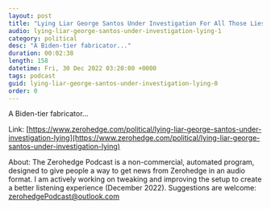 ```yaml
---
layout: post
title: "Lying Liar George Santos Under Investigation For All Those Lies"
audio: lying-liar-george-santos-under-investigation-lying-1
category: political
desc: "A Biden-tier fabricator..."
duration: 00:02:38
length: 158
datetime: Fri, 30 Dec 2022 03:20:00 +0000
tags: podcast
guid: lying-liar-george-santos-under-investigation-lying-0
order: 0
---
```

A Biden-tier fabricator...

Link: [https://www.zerohedge.com/political/lying-liar-george-santos-under-investigation-lying](https://www.zerohedge.com/political/lying-liar-george-santos-under-investigation-lying)

About: The Zerohedge Podcast is a non-commercial, automated program, designed to give people a way to get news from Zerohedge in an audio format.  I am actively working on tweaking and improving the setup to create a better listening experience (December 2022).  Suggestions are welcome: [zerohedgePodcast@outlook.com](mailto:zerohedgePodcast@outlook.com)